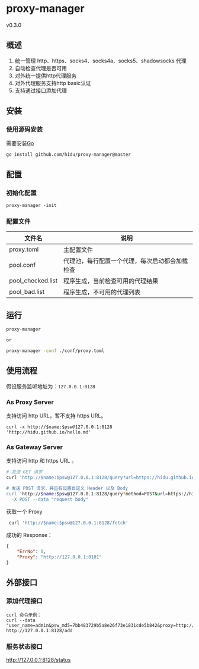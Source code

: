 proxy-manager
============
v0.3.0

## 概述
1.  统一管理 http、https、socks4、socks4a、socks5、shadowsocks 代理
2.  自动检查代理是否可用
3.  对外统一提供http代理服务
4.  对外代理服务支持http basic认证
5.  支持通过接口添加代理

## 安装
### 使用源码安装
需要安装[Go](https://golang.org/dl/  "下载安装")
```
go install github.com/hidu/proxy-manager@master
```

## 配置
### 初始化配置
```
proxy-manager -init
```
### 配置文件
<table>
<thead>
 <tr>
    <th>文件名</th>
    <th>说明</th>
 </tr>
</thead>
<tbody>
  <tr>
    <td>proxy.toml</td>
    <td>主配置文件</td>
  </tr>
  <tr>
    <td>pool.conf</td>
    <td>代理池，每行配置一个代理，每次启动都会加载检查</td>
  </tr>
  <tr>
    <td>pool_checked.list</td>
    <td>程序生成，当前检查可用的代理结果</td>
  </tr>
  <tr>
    <td>pool_bad.list</td>
    <td>程序生成，不可用的代理列表</td>
  </tr>
</tbody>
</table>



## 运行
```bash
proxy-manager

or

proxy-manager -conf ./conf/proxy.toml
```


## 使用流程
假设服务监听地址为：`127.0.0.1:8128`

### As Proxy Server
支持访问 http URL，暂不支持 https URL。
```
curl -x http://$name:$psw@127.0.0.1:8128 'http://hidu.github.io/hello.md'
```

### As Gateway Server
支持访问 http 和 https URL 。
```bash
# 发送 GET 请求
curl 'http://$name:$psw@127.0.0.1:8128/query?url=https://hidu.github.io/hello.md

# 发送 POST 请求，并且有设置自定义 Header 以及 Body 
curl 'http://$name:$psw@127.0.0.1:8128/query?method=POST&url=https://hidu.github.io/hello.md&headers={"a":["a"]}' \
  -X POST --data "request body"
```

获取一个 Proxy
```bash
 curl 'http://$name:$psw@127.0.0.1:8128/fetch'
```

成功的 Response：
```json
{
    "ErrNo": 0,
    "Proxy": "http://127.0.0.1:8101"
}
```

## 外部接口

### 添加代理接口
```
curl 命令示例：
curl --data "user_name=admin&psw_md5=7bb483729b5a8e26f73e1831cde5b842&proxy=http://10.0.1.9:3128" http://127.0.0.1:8128/add
```

### 服务状态接口
http://127.0.0.1:8128/status
